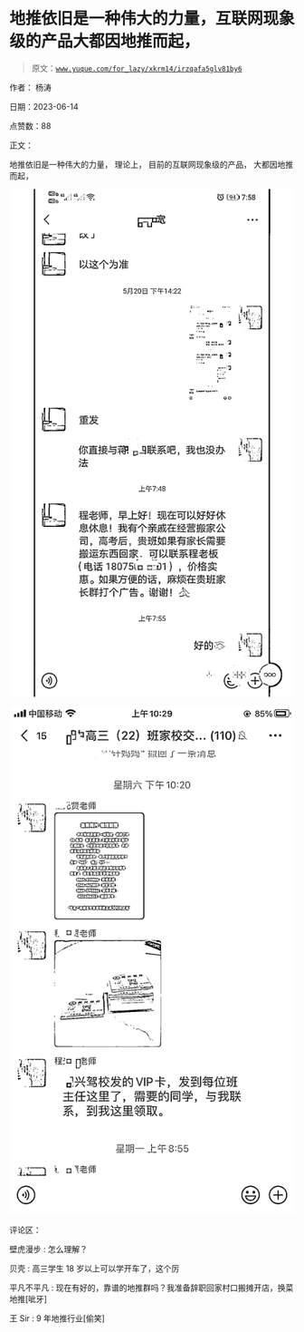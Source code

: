 # 地推依旧是一种伟大的力量，互联网现象级的产品大都因地推而起，

> 原文：[`www.yuque.com/for_lazy/xkrm14/irzqafa5glv81by6`](https://www.yuque.com/for_lazy/xkrm14/irzqafa5glv81by6)

作者： 杨涛

日期：2023-06-14

点赞数：88

正文：

地推依旧是一种伟大的力量， 理论上， 目前的互联网现象级的产品， 大都因地推而起，

![](img/63df440df718dd6d287becf0632bd8f1.png)

![](img/77687a9f2ecfc15817bb8528763c4822.png)

评论区：

壁虎漫步 : 怎么理解？

贝壳 : 高三学生 18 岁以上可以学开车了，这个厉

平凡不平凡 : 现在有好的，靠谱的地推群吗？我准备辞职回家村口搬摊开店，换菜地推[呲牙]

王 Sir : 9 年地推行业[偷笑]



